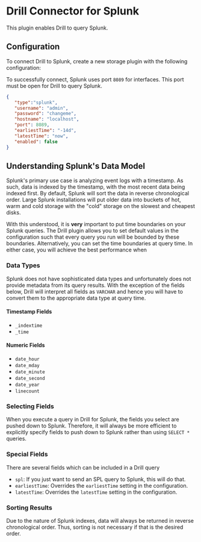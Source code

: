# Drill Connector for Splunk
This plugin enables Drill to query Splunk. 

## Configuration
To connect Drill to Splunk, create a new storage plugin with the following configuration:

To successfully connect, Splunk uses port `8089` for interfaces.  This port must be open for Drill to query Splunk. 

```json
{
   "type":"splunk",
   "username": "admin",
   "password": "changeme",
   "hostname": "localhost",
   "port": 8089,
   "earliestTime": "-14d",
   "latestTime": "now",
   "enabled": false
}
```

## Understanding Splunk's Data Model
Splunk's primary use case is analyzing event logs with a timestamp. As such, data is indexed by the timestamp, with the most recent data being indexed first.  By default, Splunk
 will sort the data in reverse chronological order.  Large Splunk installations will put older data into buckets of hot, warm and cold storage with the "cold" storage on the
  slowest and cheapest disks.
  
With this understood, it is **very** important to put time boundaries on your Splunk queries. The Drill plugin allows you to set default values in the configuration such that every
 query you run will be bounded by these boundaries.  Alternatively, you can set the time boundaries at query time.  In either case, you will achieve the best performance when
  
  ### Data Types
  Splunk does not have sophisticated data types and unfortunately does not provide metadata from its query results.  With the exception of the fields below, Drill will interpret
   all fields as `VARCHAR` and hence you will have to convert them to the appropriate data type at query time.
  
  #### Timestamp Fields
  * `_indextime`
  * `_time` 
  
  #### Numeric Fields
  * `date_hour` 
  * `date_mday`
  * `date_minute`
  * `date_second` 
  * `date_year`
  * `linecount`
  
### Selecting Fields
When you execute a query in Drill for Splunk, the fields you select are pushed down to Splunk. Therefore, it will always be more efficient to explicitly specify fields to push
 down to Splunk rather than using `SELECT *` queries.
 
 ### Special Fields
 There are several fields which can be included in a Drill query 
 
 * `spl`:  If you just want to send an SPL query to Splunk, this will do that. 
 * `earliestTime`: Overrides the `earliestTime` setting in the configuration. 
 * `latestTime`: Overrides the `latestTime` setting in the configuration. 
  
### Sorting Results
Due to the nature of Splunk indexes, data will always be returned in reverse chronological order. Thus, sorting is not necessary if that is the desired order.
